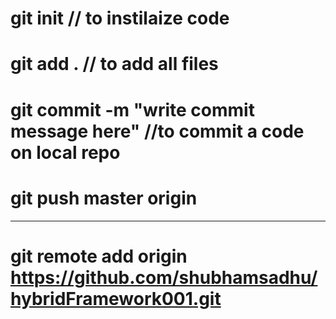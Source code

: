 # git init // to instilaize code
# git add . // to add all files
# git commit -m "write commit message here" //to commit a code on local repo
# git push master origin
--------------------------------------------------------------------------------
# git remote add origin https://github.com/shubhamsadhu/hybridFramework001.git
